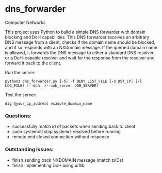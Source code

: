 # dns_forwarder
Computer Networks

This project uses Python to build a simple DNS forwarder with domain blocking and DoH capabilities. This DNS forwarder receives an arbitrary DNS message from a client, checks if the domain name should be blocked, and if so responds with an NXDomain message. If the queried domain name is allowed, it forwards the DNS message to either a standard DNS resolver or a DoH-capable resolver and wait for the response from the resolver and forward it back to the client.


Run the server:
```
python3 dns_forwarder.py [-h] -f DENY_LIST_FILE [-d DST_IP] [-l LOG_FILE] [--doh] [--doh_server DOH_SERVER]
```

Test the server:
```
dig @your_ip_address example_domain_name
```

### Questions:
- successfully match id of packets when sending back to client
- sudo systemctl stop systemd-resolved before running
- remote end closed connection without response

### Outstanding Issues:
- finish sending back NXDOMAIN message (match txIDs)
- finish implementing DoH using urllib




